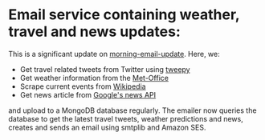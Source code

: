 # Email service containing weather, travel and news updates: 

This is a significant update on [morning-email-update](https://github.com/apethani21/morning-email-update). Here, we:

- Get travel related tweets from Twitter using [tweepy](https://www.tweepy.org/)
- Get weather information from the [Met-Office](https://metoffice.apiconnect.ibmcloud.com/metoffice/production/)
- Scrape current events from [Wikipedia](https://en.m.wikipedia.org/wiki/Portal:Current_events)
- Get news article from [Google's news API](https://newsapi.org/s/google-news-api)

and upload to a MongoDB database regularly. The emailer now queries the database to get the latest travel tweets, weather predictions and news, creates and sends an email using smtplib and Amazon SES.
